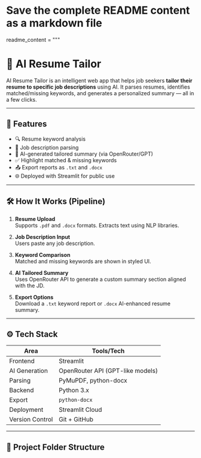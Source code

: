 # Save the complete README content as a markdown file

readme_content = """
# 📄 AI Resume Tailor

AI Resume Tailor is an intelligent web app that helps job seekers **tailor their resume to specific job descriptions** using AI. It parses resumes, identifies matched/missing keywords, and generates a personalized summary — all in a few clicks.

---

## 🚀 Features

- 🔍 Resume keyword analysis  
- 📄 Job description parsing  
- 🧠 AI-generated tailored summary (via OpenRouter/GPT)  
- ✅ Highlight matched & missing keywords  
- 📤 Export reports as `.txt` and `.docx`  
- 🌐 Deployed with Streamlit for public use  

---

## 🛠 How It Works (Pipeline)

1. **Resume Upload**  
   Supports `.pdf` and `.docx` formats. Extracts text using NLP libraries.

2. **Job Description Input**  
   Users paste any job description.

3. **Keyword Comparison**  
   Matched and missing keywords are shown in styled UI.

4. **AI Tailored Summary**  
   Uses OpenRouter API to generate a custom summary section aligned with the JD.

5. **Export Options**  
   Download a `.txt` keyword report or `.docx` AI-enhanced resume summary.

---

## ⚙️ Tech Stack

| Area           | Tools/Tech |
|----------------|------------|
| Frontend       | Streamlit  |
| AI Generation  | OpenRouter API (GPT-like models) |
| Parsing        | PyMuPDF, python-docx |
| Backend        | Python 3.x |
| Export         | `python-docx` |
| Deployment     | Streamlit Cloud |
| Version Control| Git + GitHub |

---

## 🧪 Project Folder Structure

